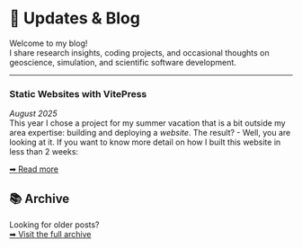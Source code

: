 # 📝 Updates & Blog

Welcome to my blog!  
I share research insights, coding projects, and occasional thoughts on geoscience, simulation, and scientific software development.

---

### Static Websites with VitePress
*August 2025*  
This year I chose a project for my summer vacation that is a bit outside my area expertise: building and deploying a *website*. The result? - Well, you are looking at it. If you want to know more detail on how I built this website in less than 2 weeks:


[➡ Read more](/blog/2025-08-WebsitesVitePress)


## 📚 Archive

Looking for older posts?  
[➡ Visit the full archive](/blog/archive)